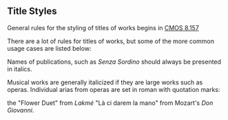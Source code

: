 ## Title Styles

General rules for the styling of titles of works begins in [CMOS 8.157](https://www.chicagomanualofstyle.org/book/ed17/part2/ch08/psec157.html)

There are a lot of rules for titles of works, but some of the more common usage cases are listed below:

Names of publications, such as *Senza Sordino* should always be presented in italics.

Musical works are generally italicized if they are large works such as operas. Individual arias from operas are set in roman with quotation marks:

the "Flower Duet" from _Lakmé_
"Là ci darem la mano" from Mozart's _Don Giovanni_.
